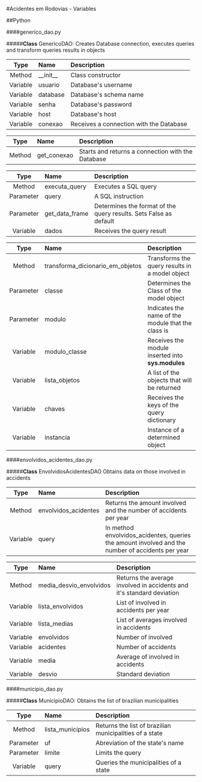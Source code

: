 #Acidentes em Rodovias - Variables

##Python

####generico_dao.py

#####__Class__ GenericoDAO: Creates Database connection, executes queries and transform queries results in objects

|Type     |Name        |Description        |
|:---------:|:------------|:-------------------|
|Method   |\_\_init\_\_ | Class constructor |
|Variable | usuario | Database's username |
|Variable | database | Database's schema name|
|Variable | senha | Database's password |
|Variable | host | Database's host |
|Variable | conexao | Receives a connection with the Database |

|Type     |Name        |Description        |
|:---------:|:------------|:-------------------|
|Method   | get_conexao | Starts and returns a connection with the Database |

|Type     |Name        |Description        |
|:---------:|:------------|:-------------------|
|Method   | executa_query | Executes a SQL query |
|Parameter| query | A SQL instruction |
|Parameter| get\_data\_frame | Determines the format of the query results. Sets False as default |
|Variable | dados | Receives the query result |

|Type     |Name        |Description        |
|:---------:|:------------|:-------------------|
|Method | transforma\_dicionario\_em\_objetos| Transforms the query results in a model object |
|Parameter| classe | Determines the Class of the model object |
|Parameter| modulo | Indicates the name of the module that the class is |
|Variable | modulo\_classe | Receives the module inserted into __sys.modules__ |
|Variable | lista_objetos | A list of the objects that will be returned |
|Variable | chaves | Receives the keys of the query dictionary |
|Variable | instancia | Instance of a determined object |

####envolvidos\_acidentes\_dao.py


#####__Class__ EnvolvidosAcidentesDAO Obtains data on those involved in accidents

|Type     |Name        |Description        |
|:---------:|:------------|:-------------------|
|Method | envolvidos\_acidentes | Returns the amount involved and the number of accidents per year |
|Variable | query | In method envolvidos\_acidentes, queries the amount involved and the number of accidents per year |

|Type     |Name        |Description        |
|:---------:|:------------|:-------------------|
|Method | media\_desvio\_envolvidos | Returns the average involved in accidents and it's standard deviation |
|Variable | lista\_envolvidos | List of involved in accidents per year |
|Variable | lista\_medias | List of averages involved in accidents |
|Variable | envolvidos | Number of involved |
|Variable | acidentes | Number of accidents |
|Variable | media | Average of involved in accidents |
|Variable | desvio | Standard deviation |

####municipio_dao.py

#####__Class__ MunicipioDAO: Obtains the list of brazilian municipalities

|Type     |Name        |Description        |
|:---------:|:------------|:-------------------|
| Method | lista\_municipios | Returns the list of brazilian municipalities of a state |
| Parameter | uf | Abreviation of the state's name |
| Parameter | limite | Limits the query |
| Variable | query | Queries the municipalities of a state |

